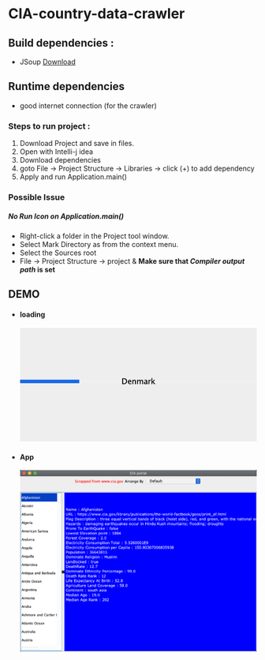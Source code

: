# CIA-country-data-crawler

## Build dependencies :

- JSoup [Download](https://jsoup.org/packages/jsoup-1.13.1.jar)

## Runtime dependencies

- good internet connection (for the crawler)

### Steps to run project :

1. Download Project and save in files.
2. Open with Intelli-j idea
3. Download dependencies
4. goto File -> Project Structure -> Libraries -> click (+) to add dependency
5. Apply and run Application.main()

### Possible Issue
##### No Run Icon on Application.main() 
   - Right-click a folder in the Project tool window.
   - Select Mark Directory as from the context menu.
   - Select the Sources root
   - File -> Project Structure -> project & **Make sure that _Compiler output path_ is set**

## DEMO

- #### loading
  ![loading screen](app/imgs/splash.png)
- #### App
  ![App home](app/imgs/app.png)
